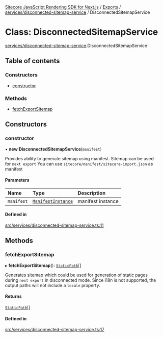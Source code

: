 [Sitecore JavaScript Rendering SDK for Next.js](../README.md) / [Exports](../modules.md) / [services/disconnected-sitemap-service](../modules/services_disconnected_sitemap_service.md) / DisconnectedSitemapService

# Class: DisconnectedSitemapService

[services/disconnected-sitemap-service](../modules/services_disconnected_sitemap_service.md).DisconnectedSitemapService

## Table of contents

### Constructors

- [constructor](services_disconnected_sitemap_service.DisconnectedSitemapService.md#constructor)

### Methods

- [fetchExportSitemap](services_disconnected_sitemap_service.DisconnectedSitemapService.md#fetchexportsitemap)

## Constructors

### constructor

• **new DisconnectedSitemapService**(`manifest`)

Provides ability to generate sitemap using manifest.
Sitemap can be used for `next export`
You can use `sitecore/manifest/sitecore-import.json` as manifest

#### Parameters

| Name | Type | Description |
| :------ | :------ | :------ |
| `manifest` | [`ManifestInstance`](../interfaces/index.ManifestInstance.md) | manifest instance |

#### Defined in

[src/services/disconnected-sitemap-service.ts:11](https://github.com/Sitecore/jss/blob/bd756fd2/packages/sitecore-jss-nextjs/src/services/disconnected-sitemap-service.ts#L11)

## Methods

### fetchExportSitemap

▸ **fetchExportSitemap**(): [`StaticPath`](../modules/services_graphql_sitemap_service.md#staticpath)[]

Generates sitemap which could be used for generation of static pages during `next export` in disconnected mode.
Since i18n is not supported, the output paths will not include a `locale` property.

#### Returns

[`StaticPath`](../modules/services_graphql_sitemap_service.md#staticpath)[]

#### Defined in

[src/services/disconnected-sitemap-service.ts:17](https://github.com/Sitecore/jss/blob/bd756fd2/packages/sitecore-jss-nextjs/src/services/disconnected-sitemap-service.ts#L17)
